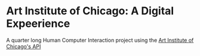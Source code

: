 # Art Institute of Chicago: A Digital Expeerience
A quarter long Human Computer Interaction project using the [Art Institute of Chicago's API](https://www.artic.edu/open-access/public-api)
